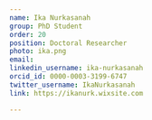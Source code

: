 ```yaml
---
name: Ika Nurkasanah
group: PhD Student
order: 20
position: Doctoral Researcher
photo: ika.png
email: 
linkedin_username: ika-nurkasanah
orcid_id: 0000-0003-3199-6747
twitter_username: IkaNurkasanah
link: https://ikanurk.wixsite.com

---
```


